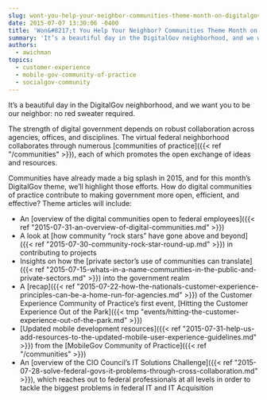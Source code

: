 ```yaml
---
slug: wont-you-help-your-neighbor-communities-theme-month-on-digitalgov
date: 2015-07-07 13:30:06 -0400
title: 'Won&#8217;t You Help Your Neighbor? Communities Theme Month on DigitalGov'
summary: 'It’s a beautiful day in the DigitalGov neighborhood, and we want you to be our neighbor: no red sweater required. The strength of digital government depends on robust collaboration across agencies, offices, and disciplines. The virtual federal neighborhood collaborates through numerous communities of practice, each of which promotes the open exchange of ideas and resources.'
authors:
  - awichman
topics:
  - customer-experience
  - mobile-gov-community-of-practice
  - socialgov-community
---
```


It’s a beautiful day in the DigitalGov neighborhood, and we want you to be our neighbor: no red sweater required.

The strength of digital government depends on robust collaboration across agencies, offices, and disciplines. The virtual federal neighborhood collaborates through numerous [communities of practice]({{< ref "/communities" >}}), each of which promotes the open exchange of ideas and resources.

Communities have already made a big splash in 2015, and for this month’s DigitalGov theme, we’ll highlight those efforts. How do digital communities of practice contribute to making government more open, efficient, and effective? Theme articles will include:

  * An [overview of the digital communities open to federal employees]({{< ref "2015-07-31-an-overview-of-digital-communities.md" >}})
  * A look at [how community “rock stars” have gone above and beyond]({{< ref "2015-07-30-community-rock-star-round-up.md" >}}) in contributing to projects
  * Insights on how the [private sector’s use of communities can translate]({{< ref "2015-07-15-whats-in-a-name-communities-in-the-public-and-private-sectors.md" >}}) into the government realm
  * A [recap]({{< ref "2015-07-22-how-the-nationals-customer-experience-principles-can-be-a-home-run-for-agencies.md" >}}) of the Customer Experience Community of Practice’s first event, [Hitting the Customer Experience Out of the Park]({{< tmp "events/hitting-the-customer-experience-out-of-the-park.md" >}})
  * [Updated mobile development resources]({{< ref "2015-07-31-help-us-add-resources-to-the-updated-mobile-user-experience-guidelines.md" >}}) from the [MobileGov Community of Practice]({{< ref "/communities" >}})
  * An [overview of the CIO Council’s IT Solutions Challenge]({{< ref "2015-07-28-solve-federal-govs-it-problems-through-cross-collaboration.md" >}}), which reaches out to federal professionals at all levels in order to tackle the biggest problems in federal IT and IT Acquisition
